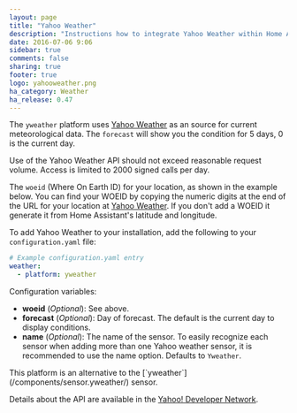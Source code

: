 ```yaml
---
layout: page
title: "Yahoo Weather"
description: "Instructions how to integrate Yahoo Weather within Home Assistant."
date: 2016-07-06 9:06
sidebar: true
comments: false
sharing: true
footer: true
logo: yahooweather.png
ha_category: Weather
ha_release: 0.47
---
```



The `yweather` platform uses [Yahoo Weather](https://www.yahoo.com/news/weather/) as an source for current meteorological data. The `forecast` will show you the condition for 5 days, 0 is the current day.

<p class='note warning'>
Use of the Yahoo Weather API should not exceed reasonable request volume. Access is limited to 2000 signed calls per day.
</p>

The `woeid` (Where On Earth ID) for your location, as shown in the example below. You can find your WOEID by copying the numeric digits at the end of the URL for your location at [Yahoo Weather](https://www.yahoo.com/news/weather/). If you don't add a WOEID it generate it from Home Assistant's latitude and longitude.

To add Yahoo Weather to your installation, add the following to your `configuration.yaml` file:

```yaml
# Example configuration.yaml entry
weather:
  - platform: yweather
```

Configuration variables:

- **woeid** (*Optional*): See above.
- **forecast** (*Optional*): Day of forecast. The default is the current day to display conditions.
- **name** (*Optional*): The name of the sensor. To easily recognize each sensor when adding more than one Yahoo weather sensor, it is recommended to use the name option. Defaults to `Yweather`. 


<p class='note'>
This platform is an alternative to the [`yweather`](/components/sensor.yweather/) sensor. 
</p>

Details about the API are available in the [Yahoo! Developer Network](https://developer.yahoo.com/weather/).


